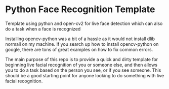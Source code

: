 # Python Face Recognition Template
Template using python and open-cv2 for live face detection which can also do a task when a face is recognized

Installing opencv-python was a bit of a hassle as it would not install dlib normall on my machine. If you search up how to install opencv-python on google, there are tons of great examples on how to fix common errors.

The main purpose of this repo is to provide a quick and dirty template for beginning live facial recognition of you or someone else, and then allows you to do a task based on the person you see, or if you see someone. This should be a good starting point for anyone looking to do something with live facial recognition.
